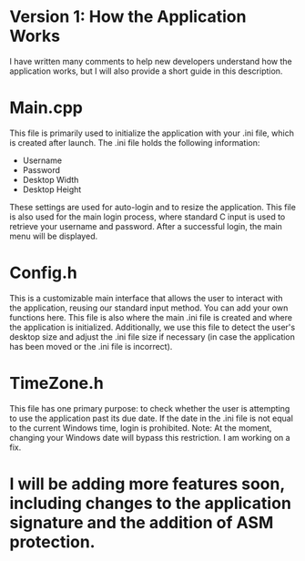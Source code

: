 # Version 1: How the Application Works
I have written many comments to help new developers understand how the application works, but I will also provide a short guide in this description.

# Main.cpp
This file is primarily used to initialize the application with your .ini file, which is created after launch. The .ini file holds the following information:

- Username
- Password
- Desktop Width
- Desktop Height

These settings are used for auto-login and to resize the application. This file is also used for the main login process, where standard C input is used to retrieve your username and password. After a successful login, the main menu will be displayed.

# Config.h
This is a customizable main interface that allows the user to interact with the application, reusing our standard input method. You can add your own functions here. This file is also where the main .ini file is created and where the application is initialized. Additionally, we use this file to detect the user's desktop size and adjust the .ini file size if necessary (in case the application has been moved or the .ini file is incorrect).

# TimeZone.h
This file has one primary purpose: to check whether the user is attempting to use the application past its due date. If the date in the .ini file is not equal to the current Windows time, login is prohibited.
Note: At the moment, changing your Windows date will bypass this restriction. I am working on a fix.

# I will be adding more features soon, including changes to the application signature and the addition of ASM protection.
